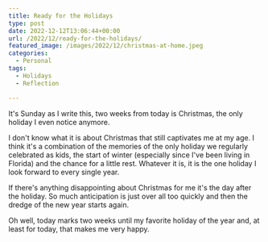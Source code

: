 ```yaml
---
title: Ready for the Holidays
type: post
date: 2022-12-12T13:06:44+00:00
url: /2022/12/ready-for-the-holidays/
featured_image: /images/2022/12/christmas-at-home.jpeg
categories:
  - Personal
tags:
  - Holidays
  - Reflection

---
```

It's Sunday as I write this, two weeks from today is Christmas, the only holiday I even notice anymore.

I don't know what it is about Christmas that still captivates me at my age. I think it's a combination of the memories of the only holiday we regularly celebrated as kids, the start of winter (especially since I've been living in Florida) and the chance for a little rest. Whatever it is, it is the one holiday I look forward to every single year.

If there's anything disappointing about Christmas for me it's the day after the holiday. So much anticipation is just over all too quickly and then the dredge of the new year starts again.

Oh well, today marks two weeks until my favorite holiday of the year and, at least for today, that makes me very happy.